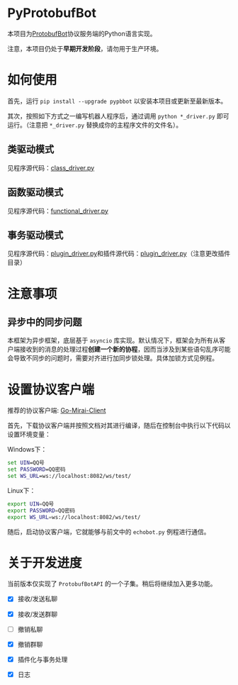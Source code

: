 # PyProtobufBot

本项目为[ProtobufBot](https://github.com/ProtobufBot/onebot_idl)协议服务端的Python语言实现。

注意，本项目仍处于**早期开发阶段**，请勿用于生产环境。

# 如何使用

首先，运行 `pip install --upgrade pypbbot` 以安装本项目或更新至最新版本。

其次，按照如下方式之一编写机器人程序后，通过调用 `python *_driver.py` 即可运行。（注意把 `*_driver.py` 替换成你的主程序文件的文件名）。

## 类驱动模式

见程序源代码：[class_driver.py](https://github.com/PHIKN1GHT/pypbbot/blob/main/examples/class_driver.py)

## 函数驱动模式

见程序源代码：[functional_driver.py](https://github.com/PHIKN1GHT/pypbbot/blob/main/examples/functional_driver.py)

## 事务驱动模式

见程序源代码：[plugin_driver.py](https://github.com/PHIKN1GHT/pypbbot/blob/main/examples/plugin_driver.py)和插件源代码：[plugin_driver.py](https://github.com/PHIKN1GHT/pypbbot/blob/main/examples/plugins/counter_plugin.py)（注意更改插件目录）

# 注意事项

## 异步中的同步问题

本框架为异步框架，底层基于 `asyncio` 库实现。默认情况下，框架会为所有从客户端接收到的消息的处理过程**创建一个新的协程**，因而当涉及到某些语句乱序可能会导致不同步的问题时，需要对齐进行加同步锁处理。具体加锁方式见例程。

# 设置协议客户端 

推荐的协议客户端: [Go-Mirai-Client](https://github.com/ProtobufBot/Go-Mirai-Client)

首先，下载协议客户端并按照文档对其进行编译，随后在控制台中执行以下代码以设置环境变量：

Windows下：

```bat
set UIN=QQ号
set PASSWORD=QQ密码
set WS_URL=ws://localhost:8082/ws/test/
```

Linux下：

```bash
export UIN=QQ号
export PASSWORD=QQ密码
export WS_URL=ws://localhost:8082/ws/test/
```

随后，启动协议客户端，它就能够与前文中的 `echobot.py` 例程进行通信。

# 关于开发进度

当前版本仅实现了 `ProtobufBotAPI` 的一个子集。稍后将继续加入更多功能。

- [x] 接收/发送私聊
- [x] 接收/发送群聊
- [ ] 撤销私聊
- [x] 撤销群聊
- [x] 插件化与事务处理
- [x] 日志

